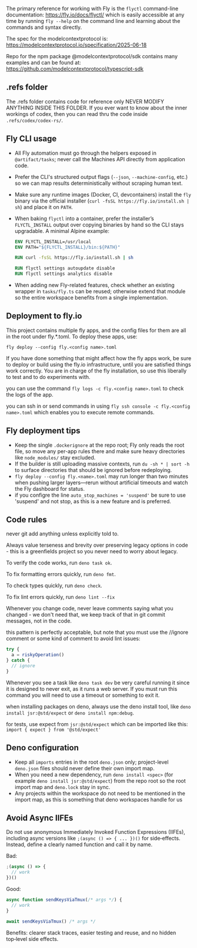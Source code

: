 The primary reference for working with Fly is the `flyctl` command-line
documentation: https://fly.io/docs/flyctl/ which is easily accessible at any
time by running `fly --help` on the command line and learning about the commands
and syntax directly.

The spec for the modelcontextprotocol is:
https://modelcontextprotocol.io/specification/2025-06-18

Repo for the npm package @modelcontextprotocol/sdk contains many examples and
can be found at: https://github.com/modelcontextprotocol/typescript-sdk

## .refs folder

The .refs folder contains code for reference only NEVER MODIFY ANYTHING INSIDE
THIS FOLDER. If you ever want to know about the inner workings of codex, then
you can read thru the code inside `.refs/codex/codex-rs/`.

## Fly CLI usage

- All Fly automation must go through the helpers exposed in `@artifact/tasks`;
  never call the Machines API directly from application code.
- Prefer the CLI's structured output flags (`--json`, `--machine-config`, etc.)
  so we can map results deterministically without scraping human text.
- Make sure any runtime images (Docker, CI, devcontainers) install the `fly`
  binary via the official installer
  (`curl -fsSL https://fly.io/install.sh | sh`) and place it on `PATH`.
- When baking `flyctl` into a container, prefer the installer’s `FLYCTL_INSTALL`
  output over copying binaries by hand so the CLI stays upgradable. A minimal
  Alpine example:

  ```Dockerfile
  ENV FLYCTL_INSTALL=/usr/local
  ENV PATH="${FLYCTL_INSTALL}/bin:${PATH}"

  RUN curl -fsSL https://fly.io/install.sh | sh

  RUN flyctl settings autoupdate disable
  RUN flyctl settings analytics disable
  ```
- When adding new Fly-related features, check whether an existing wrapper in
  `tasks/fly.ts` can be reused; otherwise extend that module so the entire
  workspace benefits from a single implementation.

## Deployment to fly.io

This project contains multiple fly apps, and the config files for them are all
in the root under fly.*.toml. To deploy these apps, use:

`fly deploy --config fly.<config name>.toml`

If you have done something that might affect how the fly apps work, be sure to
deploy or build using the fly.io infrastructure, until you are satisfied things
work correctly. You are in charge of the fly installation, so use this liberally
to test and to do experiments with.

you can use the command `fly logs -c fly.<config name>.toml` to check the logs
of the app.

you can ssh in or send commands in using
`fly ssh console -c fly.<config name>.toml` which enables you to execute remote
commands.

## Fly deployment tips

- Keep the single `.dockerignore` at the repo root; Fly only reads the root
  file, so move any per-app rules there and make sure heavy directories like
  `node_modules/` stay excluded.
- If the builder is still uploading massive contexts, run `du -sh * | sort -h`
  to surface directories that should be ignored before redeploying.
- `fly deploy --config fly.<name>.toml` may run longer than two minutes when
  pushing larger layers—rerun without artificial timeouts and watch the Fly
  dashboard for status.
- if you configre the line `auto_stop_machines = 'suspend'` be sure to use
  'suspend' and not stop, as this is a new feature and is preferred.

## Code rules

never git add anything unless explicitly told to.

Always value terseness and brevity over preserving legacy options in code - this
is a greenfields project so you never need to worry about legacy.

To verify the code works, run `deno task ok`.

To fix formatting errors quickly, run `deno fmt`.

To check types quickly, run `deno check`.

To fix lint errors quickly, run `deno lint --fix`

Whenever you change code, never leave comments saying what you changed - we
don't need that, we keep track of that in git commit messages, not in the code.

this pattern is perfectly acceptable, but note that you must use the //ignore
comment or some kind of comment to avoid lint issues:

```ts
try {
  a = riskyOperation()
} catch {
  // ignore
}
```

Whenever you see a task like `deno task dev` be very careful running it since it
is designed to never exit, as it runs a web server. If you must run this command
you will need to use a timeout or something to exit it.

when installing packages on deno, always use the deno install tool, like
`deno install jsr:@std/expect` or `deno install npm:debug`.

for tests, use expect from `jsr:@std/expect` which can be imported like this:
`import { expect } from '@std/expect'`

## Deno configuration

- Keep all `imports` entries in the root `deno.json` only; project-level
  `deno.json` files should never define their own import map.
- When you need a new dependency, run `deno install <spec>` (for example
  `deno install jsr:@std/expect`) from the repo root so the root import map and
  `deno.lock` stay in sync.
- Any projects within the workspace do not need to be mentioned in the import
  map, as this is something that deno workspaces handle for us

## Avoid Async IIFEs

Do not use anonymous Immediately Invoked Function Expressions (IIFEs), including
async versions like `;(async () => { ... })()` for side‑effects. Instead, define
a clearly named function and call it by name.

Bad:

```ts
;(async () => {
  // work
})()
```

Good:

```ts
async function sendKeysViaTmux(/* args */) {
  // work
}

await sendKeysViaTmux() /* args */
```

Benefits: clearer stack traces, easier testing and reuse, and no hidden
top‑level side effects.
